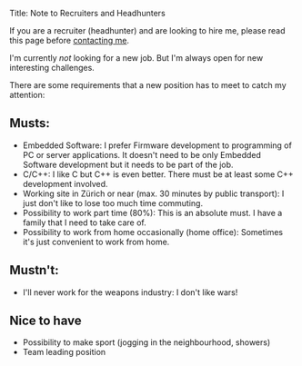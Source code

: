 Title: Note to Recruiters and Headhunters

If you are a recruiter (headhunter) and are looking to hire me, please read this page before [contacting me]({filename}/pages/contact.md).

I'm currently *not* looking for a new job. But I'm always open for new interesting challenges.


There are some requirements that a new position has to meet to catch my attention:


## Musts:

- Embedded Software: I prefer Firmware development to programming of PC or server applications. It doesn't need to be only Embedded Software development but it needs to be part of the job.
- C/C++: I like C but C++ is even better. There must be at least some C++ development involved.
- Working site in Zürich or near (max. 30 minutes by public transport): I just don't like to lose too much time commuting.
- Possibility to work part time (80%): This is an absolute must. I have a family that I need to take care of.
- Possibility to work from home occasionally (home office): Sometimes it's just convenient to work from home.


## Mustn't:

<!-- - no .NET (C#, Visual Basic, F#): I just don't like it! I won't take any job that contains .NET development! -->
<!-- - no Windows centric development: It's just not as nice and powerful as UNIX/Linux and it lacks a lot of important tools. -->
- I'll never work for the weapons industry: I don't like wars!


## Nice to have

- Possibility to make sport (jogging in the neighbourhood, showers)
- Team leading position


<!-- https://wuputah.com/2010/08/07/a-note-to-recruiters-->
